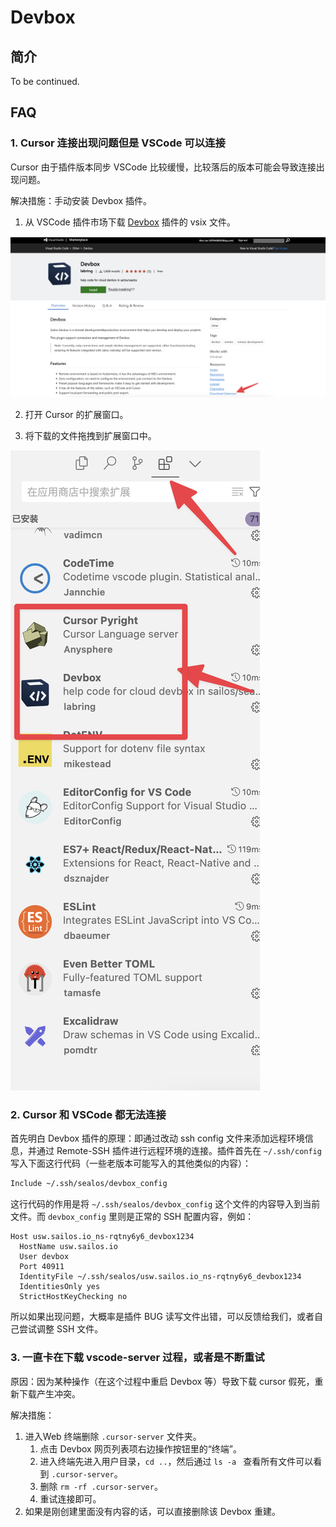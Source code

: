 # Devbox

## 简介

To be continued.

## FAQ

### 1. Cursor 连接出现问题但是 VSCode 可以连接

Cursor 由于插件版本同步 VSCode 比较缓慢，比较落后的版本可能会导致连接出现问题。

解决措施：手动安装 Devbox 插件。

1. 从 VSCode 插件市场下载 [Devbox](https://marketplace.visualstudio.com/items?itemName=labring.devbox-aio) 插件的 vsix
   文件。

![devbox-1](./images/1.png)

2. 打开 Cursor 的扩展窗口。

3. 将下载的文件拖拽到扩展窗口中。

![devbox-2](./images/2.png)

### 2. Cursor 和 VSCode 都无法连接

首先明白 Devbox 插件的原理：即通过改动 ssh config 文件来添加远程环境信息，并通过 Remote-SSH 插件进行远程环境的连接。插件首先在
`~/.ssh/config` 写入下面这行代码（一些老版本可能写入的其他类似的内容）：

```bash
Include ~/.ssh/sealos/devbox_config
```

这行代码的作用是将 `~/.ssh/sealos/devbox_config` 这个文件的内容导入到当前文件。而 `devbox_config` 里则是正常的 SSH
配置内容，例如：

```config
Host usw.sailos.io_ns-rqtny6y6_devbox1234
  HostName usw.sailos.io
  User devbox
  Port 40911
  IdentityFile ~/.ssh/sealos/usw.sailos.io_ns-rqtny6y6_devbox1234
  IdentitiesOnly yes
  StrictHostKeyChecking no
```

所以如果出现问题，大概率是插件 BUG 读写文件出错，可以反馈给我们，或者自己尝试调整 SSH 文件。

### 3. 一直卡在下载 vscode-server 过程，或者是不断重试

原因：因为某种操作（在这个过程中重启 Devbox 等）导致下载 cursor 假死，重新下载产生冲突。

解决措施：

1. 进入Web 终端删除 `.cursor-server` 文件夹。
   1. 点击 Devbox 网页列表项右边操作按钮里的“终端”。
   2. 进入终端先进入用户目录，`cd ..`，然后通过 `ls -a ` 查看所有文件可以看到 `.cursor-server`。
   3. 删除 `rm -rf .cursor-server`。
   4. 重试连接即可。
2. 如果是刚创建里面没有内容的话，可以直接删除该 Devbox 重建。

